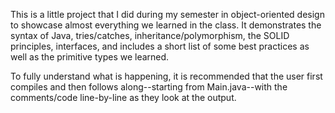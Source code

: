 This is a little project that I did during my semester in object-oriented design 
to showcase almost everything we learned in the class. It demonstrates the 
syntax of Java, tries/catches, inheritance/polymorphism, the SOLID principles, 
interfaces, and includes a short list of some best practices as well as the 
primitive types we learned.   

To fully understand what is happening, it is recommended that the user 
first compiles and then follows along--starting from Main.java--with the 
comments/code line-by-line as they look at the output. 
